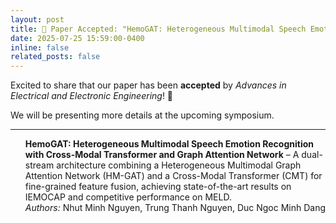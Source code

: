 ```yaml
---
layout: post
title: 📰 Paper Accepted: "HemoGAT: Heterogeneous Multimodal Speech Emotion Recognition with Cross-Modal Transformer and Graph Attention Network"
date: 2025-07-25 15:59:00-0400
inline: false
related_posts: false
---
```


Excited to share that our paper has been **accepted** by *Advances in Electrical and Electronic Engineering*! 🎉  

We will be presenting more details at the upcoming symposium.  

---

<ol>
    <strong>HemoGAT: Heterogeneous Multimodal Speech Emotion Recognition with Cross-Modal Transformer and Graph Attention Network</strong>
    &ndash; A dual-stream architecture combining a Heterogeneous Multimodal Graph Attention Network (HM-GAT) and a Cross-Modal Transformer (CMT) for fine-grained feature fusion, achieving state-of-the-art results on IEMOCAP and competitive performance on MELD.<br>
    <em>Authors:</em> Nhut Minh Nguyen, Trung Thanh Nguyen, Duc Ngoc Minh Dang
</ol>
